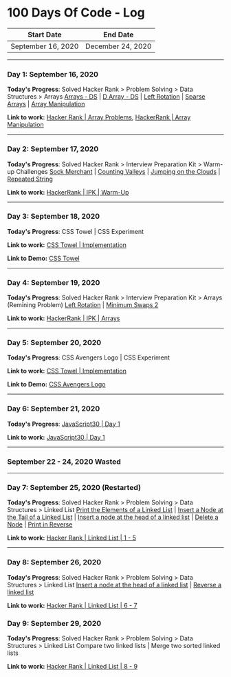 # 100 Days Of Code - Log

|  Start Date   | End Date     |
| ------------- | ------------ |
| September 16, 2020 | December 24, 2020 |

---

### Day 1: September 16, 2020

**Today's Progress**: Solved Hacker Rank > Problem Solving > Data Structures > Arrays
[Arrays - DS](https://www.hackerrank.com/challenges/arrays-ds/) | [D Array - DS](https://www.hackerrank.com/challenges/2d-array/) | [Left Rotation](https://www.hackerrank.com/challenges/array-left-rotation/) | [Sparse Arrays](https://www.hackerrank.com/challenges/sparse-arrays/) | [Array Manipulation](https://www.hackerrank.com/challenges/crush/)

**Link to work:** [Hacker Rank | Array Problems](https://github.com/maheswaranapk/DS-and-Algo/commit/965aeccbf9e2a727bc2d2ba151df8ec177dabaad), [HackerRank | Array Manipulation](https://github.com/maheswaranapk/DS-and-Algo/commit/92e9d5b5f2089e1d79cabe54c16205f46bfe6d1d)

---

### Day 2: September 17, 2020

**Today's Progress**: Solved Hacker Rank > Interview Preparation Kit  > Warm-up Challenges 
[Sock Merchant](https://www.hackerrank.com/challenges/sock-merchant/) | [Counting Valleys](https://www.hackerrank.com/challenges/counting-valleys) | [Jumping on the Clouds](https://www.hackerrank.com/challenges/jumping-on-the-clouds/) | [Repeated String](https://www.hackerrank.com/challenges/repeated-string)

**Link to work:** [HackerRank | IPK | Warm-Up](https://github.com/maheswaranapk/DS-and-Algo/commit/771590c7c8c3337346e65d5915ffed91a2ff90f0)

---

### Day 3: September 18, 2020

**Today's Progress**: CSS Towel | CSS Experiment

**Link to work:** [CSS Towel | Implementation](https://github.com/maheswaranapk/CSS-Experiments/commit/09926f6ee5ba90d0412b2b83a341f1810480343f)

**Link to Demo:** [CSS Towel](https://css.appybot.in/illustration/towel/)

---

### Day 4: September 19, 2020

**Today's Progress**: Solved Hacker Rank > Interview Preparation Kit  > Arrays (Remining Problem)
[Left Rotation](https://www.hackerrank.com/challenges/ctci-array-left-rotation/) | [Minimum Swaps 2](https://www.hackerrank.com/challenges/minimum-swaps-2)

**Link to work:** [HackerRank | IPK | Arrays](https://github.com/maheswaranapk/DS-and-Algo/commit/c20436549073be443f8d3cc6d6b6b3c5afa68305)

---

### Day 5: September 20, 2020

**Today's Progress**: CSS Avengers Logo | CSS Experiment

**Link to work:** [CSS Towel | Implementation](https://github.com/maheswaranapk/CSS-Experiments/commit/5986fcf4a8ad4db82e1e2f40a5ba6cd51ca9482e)

**Link to Demo:** [CSS Avengers Logo](https://css.appybot.in/illustration/avengers-logo/)

---

### Day 6: September 21, 2020

**Today's Progress**: [JavaScript30 | Day 1](https://javascript30.com/)

**Link to work:** [JavaScript30 | Day 1](https://github.com/maheswaranapk/DS-and-Algo/commit/1dec146b8296b61c6091d6b43f85cf895308c079)

---

### September 22 - 24, 2020 Wasted

---

### Day 7: September 25, 2020 (Restarted)

**Today's Progress**: Solved Hacker Rank > Problem Solving > Data Structures > Linked List
[Print the Elements of a Linked List](https://www.hackerrank.com/challenges/print-the-elements-of-a-linked-list/) | [Insert a Node at the Tail of a Linked List](https://www.hackerrank.com/challenges/insert-a-node-at-the-tail-of-a-linked-list/) | [Insert a node at the head of a linked list](https://www.hackerrank.com/challenges/insert-a-node-at-the-head-of-a-linked-list/) | [Delete a Node](https://www.hackerrank.com/challenges/delete-a-node-from-a-linked-list) | [Print in Reverse](https://www.hackerrank.com/challenges/delete-a-node-from-a-linked-list)

**Link to work:** [Hacker Rank | Linked List | 1 - 5](https://github.com/maheswaranapk/DS-and-Algo/commit/adebb9701f56a96e37aa75826e99de423f8bbbbe)

---

### Day 8: September 26, 2020 

**Today's Progress**: Solved Hacker Rank > Problem Solving > Data Structures > Linked List
[Insert a node at the head of a linked list](https://www.hackerrank.com/challenges/insert-a-node-at-the-head-of-a-linked-list/) | [Reverse a linked list](https://www.hackerrank.com/challenges/reverse-a-linked-list/)

**Link to work:** [Hacker Rank | Linked List | 6 - 7](https://github.com/maheswaranapk/DS-and-Algo/commit/e283263adaa28faca11049fae05681dfc8a5cadb)

### Day 9: September 29, 2020 

**Today's Progress**: Solved Hacker Rank > Problem Solving > Data Structures > Linked List
Compare two linked lists | Merge two sorted linked lists

**Link to work:** [Hacker Rank | Linked List | 8 - 9](https://github.com/maheswaranapk/DS-and-Algo/commit/a441c4024a695028bcbe95a129bca1f85e5f5f94)




